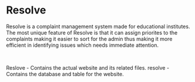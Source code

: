 # Resolve

Resolve is a complaint management system made for educational institutes. The most unique feature of Resolve is that it can assign priorites to the complaints making it easier to sort for the admin thus making it more efficient in identifying issues which needs immediate attention. 

<br>

Reslove - Contains the actual website and its related files.
resolve - Contains the database and table for the website.
